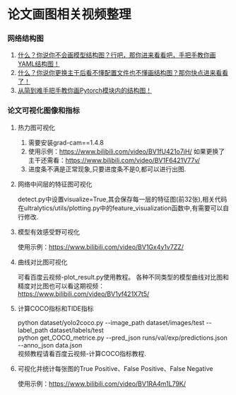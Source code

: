 # 论文画图相关视频整理

### 网络结构图

1. [什么？你说你不会画模型结构图？行吧，那你进来看看吧，手把手教你画YAML结构图！](https://www.bilibili.com/video/BV1X94y1K76Z/)
2. [什么？你说你更换主干后看不懂配置文件也不懂画结构图？那你快点进来看看了！](https://www.bilibili.com/video/BV1WA4m1V7nQ/)
3. [从简到难手把手教你画Pytorch模块内的结构图！](https://www.bilibili.com/video/BV1dC411p7H7/)

### 论文可视化图像和指标

1. 热力图可视化

    1. 需要安装grad-cam==1.4.8
    2. 使用示例：https://www.bilibili.com/video/BV1fU421o7jH/  如果更换了主干还需看：https://www.bilibili.com/video/BV1F6421V77v/
    3. 进度条不满是正常现象,只要进度条不是0,都可以进行出图.

2. 网络中间层的特征图可视化

    detect.py中设置visualize=True,其会保存每一层的特征图(前32张),相关代码在ultralytics/utils/plotting.py中的feature_visualization函数中,有需要可以自行修改.

3. 模型有效感受野可视化

    使用示例：https://www.bilibili.com/video/BV1Gx4y1v7ZZ/

4. 曲线对比图可视化

    可看百度云视频-plot_result.py使用教程。
    各种不同类型的模型曲线对比图和精度对比图也可以看这期视频：https://www.bilibili.com/video/BV1yf421X7t5/

5. 计算COCO指标和TIDE指标

    python dataset/yolo2coco.py --image_path dataset/images/test --label_path dataset/labels/test  
    python get_COCO_metrice.py --pred_json runs/val/exp/predictions.json --anno_json data.json  
    视频教程请看百度云视频-计算COCO指标教程.

6. 可视化并统计每张图的True Positive、False Positive、False Negative

    使用示例：https://www.bilibili.com/video/BV1RA4m1L79K/